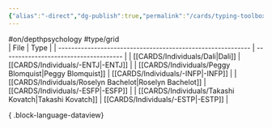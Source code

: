 ```yaml
---
{"alias":"-direct","dg-publish":true,"permalink":"/cards/typing-toolbox/direct/","dgPassFrontmatter":true,"noteIcon":"1","created":"2023-04-03T15:13:33.429+02:00","updated":"2023-05-28T12:45:51.703+02:00"}
---
```


#on/depthpsychology #type/grid  
| File                                                        | Type                                  |
| ----------------------------------------------------------- | ------------------------------------- |
| [[CARDS/Individuals/Dali\|Dali]]                         | [[CARDS/Individuals/-ENTJ\|-ENTJ]] |
| [[CARDS/Individuals/Peggy Blomquist\|Peggy Blomquist]]   | [[CARDS/Individuals/-INFP\|-INFP]] |
| [[CARDS/Individuals/Roselyn Bachelot\|Roselyn Bachelot]] | [[CARDS/Individuals/-ESFP\|-ESFP]] |
| [[CARDS/Individuals/Takashi Kovatch\|Takashi Kovatch]]   | [[CARDS/Individuals/-ESTP\|-ESTP]] |

{ .block-language-dataview}